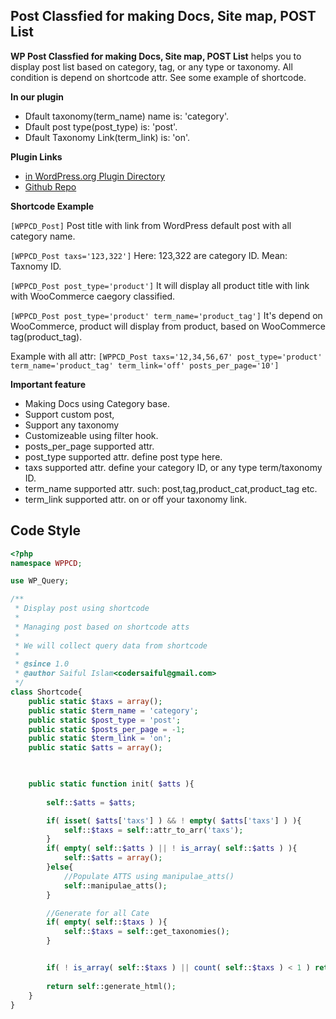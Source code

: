 ## Post Classfied for making Docs, Site map, POST List

**WP Post Classfied for making Docs, Site map, POST List** helps you to display  post list based on category, tag, or any type or taxonomy. All condition is depend on shortcode attr. See some example of shortcode.

**In our plugin**

* Dfault taxonomy(term_name) name is: 'category'.
* Dfault post type(post_type) is: 'post'.
* Dfault Taxonomy Link(term_link) is: 'on'.

**Plugin Links**
* [in WordPress.org Plugin Directory](https://wordpress.org/plugins/post-classified-for-docs/)
* [Github Repo](https://github.com/codersaiful/post-classified-for-docs)


**Shortcode Example**

`[WPPCD_Post]`
Post title with link from WordPress default post with all category name.

`[WPPCD_Post taxs='123,322']`
Here: 123,322 are category ID. Mean: Taxnomy ID.

`[WPPCD_Post post_type='product']`
It will display all product title with link with WooCommerce caegory classified.

`[WPPCD_Post post_type='product' term_name='product_tag']`
It's depend on WooCommerce, product will display from product, based on WooCommerce tag(product_tag).

Example with all attr:
`[WPPCD_Post taxs='12,34,56,67' post_type='product' term_name='product_tag' term_link='off' posts_per_page='10']`

**Important feature**

* Making Docs using Category base.
* Support custom post,
* Support any taxonomy
* Customizeable using filter hook.
* posts_per_page supported attr. 
* post_type supported attr. define post type here.
* taxs supported attr. define your category ID, or any type term/taxonomy ID.
* term_name supported attr. such: post,tag,product_cat,product_tag etc.
* term_link supported attr. on or off your taxonomy link.

## Code Style
```php
<?php 
namespace WPPCD;

use WP_Query;

/**
 * Display post using shortcode
 * 
 * Managing post based on shortcode atts
 * 
 * We will collect query data from shortcode
 * 
 * @since 1.0
 * @author Saiful Islam<codersaiful@gmail.com>
 */
class Shortcode{
    public static $taxs = array();
    public static $term_name = 'category';
    public static $post_type = 'post';
    public static $posts_per_page = -1;
    public static $term_link = 'on';
    public static $atts = array();


    
    public static function init( $atts ){
        
        self::$atts = $atts;

        if( isset( $atts['taxs'] ) && ! empty( $atts['taxs'] ) ){
            self::$taxs = self::attr_to_arr('taxs');
        }
        if( empty( self::$atts ) || ! is_array( self::$atts ) ){
            self::$atts = array();
        }else{
            //Populate ATTS using manipulae_atts()
            self::manipulae_atts();
        }

        //Generate for all Cate
        if( empty( self::$taxs ) ){
            self::$taxs = self::get_taxonomies();
        }


        if( ! is_array( self::$taxs ) || count( self::$taxs ) < 1 ) return;
            
        return self::generate_html();
    }
}
```